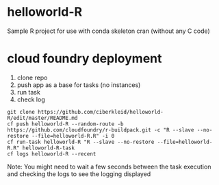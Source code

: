 # helloworld-R
Sample R project for use with conda skeleton cran (without any C code)

# cloud foundry deployment

1. clone repo
2. push app as a base for tasks (no instances)
3. run task
4. check log

```
git clone https://github.com/ciberkleid/helloworld-R/edit/master/README.md
cf push helloworld-R --random-route -b https://github.com/cloudfoundry/r-buildpack.git -c "R --slave --no-restore --file=helloworld-R.R" -i 0
cf run-task helloworld-R "R --slave --no-restore --file=helloworld-R.R" helloworld-R-task
cf logs helloworld-R --recent
```

Note: You might need to wait a few seconds between the task execution and checking the logs to see the logging displayed
